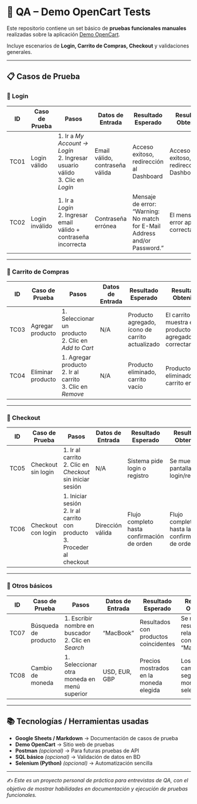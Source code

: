 # 🧪 QA – Demo OpenCart Tests  

Este repositorio contiene un set básico de **pruebas funcionales manuales** realizadas sobre la aplicación [Demo OpenCart](https://demo.opencart.com/).  

Incluye escenarios de **Login, Carrito de Compras, Checkout** y validaciones generales.  

---

## 📋 Casos de Prueba

### 🔹 Login
| ID   | Caso de Prueba   | Pasos                                                                 | Datos de Entrada                        | Resultado Esperado                                                  | Resultado Obtenido | Estado |
|------|------------------|----------------------------------------------------------------------|-----------------------------------------|----------------------------------------------------------------------|--------------------|--------|
| TC01 | Login válido      | 1. Ir a *My Account → Login*<br>2. Ingresar usuario válido<br>3. Clic en *Login* | Email válido, contraseña válida          | Acceso exitoso, redirección al Dashboard                             | Acceso exitoso, redirección al Dashboard | ✅ |
| TC02 | Login inválido    | 1. Ir a *Login*<br>2. Ingresar email válido + contraseña incorrecta | Contraseña errónea                       | Mensaje de error: “Warning: No match for E-Mail Address and/or Password.” | El mensaje de error aparece correctamente | ✅ |

---

### 🔹 Carrito de Compras
| ID   | Caso de Prueba     | Pasos                                                                 | Datos de Entrada | Resultado Esperado                     | Resultado Obtenido | Estado |
|------|--------------------|----------------------------------------------------------------------|------------------|-----------------------------------------|--------------------|--------|
| TC03 | Agregar producto   | 1. Seleccionar un producto<br>2. Clic en *Add to Cart*                | N/A              | Producto agregado, ícono de carrito actualizado | El carrito muestra el producto agregado correctamente | ✅ |
| TC04 | Eliminar producto  | 1. Agregar producto<br>2. Ir al carrito<br>3. Clic en *Remove*        | N/A              | Producto eliminado, carrito vacío        | Producto eliminado, carrito en 0 | ✅ |

---

### 🔹 Checkout
| ID   | Caso de Prueba       | Pasos                                                                 | Datos de Entrada     | Resultado Esperado                              | Resultado Obtenido | Estado |
|------|----------------------|----------------------------------------------------------------------|----------------------|------------------------------------------------|--------------------|--------|
| TC05 | Checkout sin login   | 1. Ir al carrito<br>2. Clic en *Checkout* sin iniciar sesión          | N/A                  | Sistema pide login o registro                   | Se muestra pantalla de login/registro | ✅ |
| TC06 | Checkout con login   | 1. Iniciar sesión<br>2. Ir al carrito con producto<br>3. Proceder al checkout | Dirección válida     | Flujo completo hasta confirmación de orden      | Flujo completado hasta la confirmación de orden | ✅ |

---

### 🔹 Otros básicos
| ID   | Caso de Prueba       | Pasos                                                                 | Datos de Entrada | Resultado Esperado                   | Resultado Obtenido | Estado |
|------|----------------------|----------------------------------------------------------------------|------------------|---------------------------------------|--------------------|--------|
| TC07 | Búsqueda de producto | 1. Escribir nombre en buscador<br>2. Clic en *Search*                 | “MacBook”        | Resultados con productos coincidentes | Se muestran resultados relacionados con “MacBook” | ✅ |
| TC08 | Cambio de moneda     | 1. Seleccionar otra moneda en menú superior                          | USD, EUR, GBP    | Precios mostrados en la moneda elegida | Los precios cambian según la moneda seleccionada | ✅ |

---

## 📚 Tecnologías / Herramientas usadas
- **Google Sheets / Markdown** → Documentación de casos de prueba  
- **Demo OpenCart** → Sitio web de pruebas  
- **Postman** *(opcional)* → Para futuras pruebas de API  
- **SQL básico** *(opcional)* → Validación de datos en BD  
- **Selenium (Python)** *(opcional)* → Automatización sencilla  

---

✍️ *Este es un proyecto personal de práctica para entrevistas de QA, con el objetivo de mostrar habilidades en documentación y ejecución de pruebas funcionales.*
